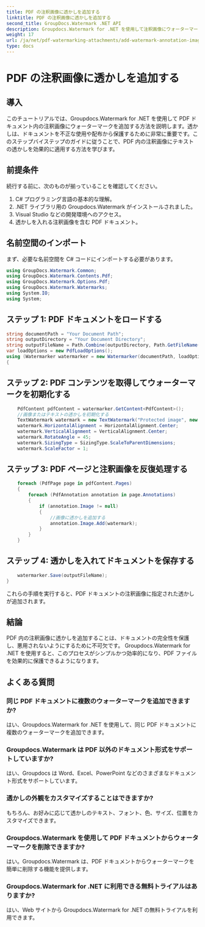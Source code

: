 ```yaml
---
title: PDF の注釈画像に透かしを追加する
linktitle: PDF の注釈画像に透かしを追加する
second_title: GroupDocs.Watermark .NET API
description: Groupdocs.Watermark for .NET を使用して注釈画像にウォーターマークを追加し、PDF ドキュメントを保護する方法を学びます。
weight: 17
url: /ja/net/pdf-watermarking-attachments/add-watermark-annotation-images-pdf/
type: docs
---
```

# PDF の注釈画像に透かしを追加する

## 導入
このチュートリアルでは、Groupdocs.Watermark for .NET を使用して PDF ドキュメント内の注釈画像にウォーターマークを追加する方法を説明します。透かしは、ドキュメントを不正な使用や配布から保護するために非常に重要です。このステップバイステップのガイドに従うことで、PDF 内の注釈画像にテキストの透かしを効果的に適用する方法を学びます。
## 前提条件
続行する前に、次のものが揃っていることを確認してください。
1. C# プログラミング言語の基本的な理解。
2. .NET ライブラリ用の Groupdocs.Watermark がインストールされました。
3. Visual Studio などの開発環境へのアクセス。
4. 透かしを入れる注釈画像を含む PDF ドキュメント。

## 名前空間のインポート
まず、必要な名前空間を C# コードにインポートする必要があります。
```csharp
using GroupDocs.Watermark.Common;
using GroupDocs.Watermark.Contents.Pdf;
using GroupDocs.Watermark.Options.Pdf;
using GroupDocs.Watermark.Watermarks;
using System.IO;
using System;
```
## ステップ 1: PDF ドキュメントをロードする
```csharp
string documentPath = "Your Document Path";
string outputDirectory = "Your Document Directory";
string outputFileName = Path.Combine(outputDirectory, Path.GetFileName(documentPath));
var loadOptions = new PdfLoadOptions();
using (Watermarker watermarker = new Watermarker(documentPath, loadOptions))
{
```
## ステップ 2: PDF コンテンツを取得してウォーターマークを初期化する
```csharp
    PdfContent pdfContent = watermarker.GetContent<PdfContent>();
    //画像またはテキストの透かしを初期化する
    TextWatermark watermark = new TextWatermark("Protected image", new Font("Arial", 8));
    watermark.HorizontalAlignment = HorizontalAlignment.Center;
    watermark.VerticalAlignment = VerticalAlignment.Center;
    watermark.RotateAngle = 45;
    watermark.SizingType = SizingType.ScaleToParentDimensions;
    watermark.ScaleFactor = 1;
```
## ステップ 3: PDF ページと注釈画像を反復処理する
```csharp
    foreach (PdfPage page in pdfContent.Pages)
    {
        foreach (PdfAnnotation annotation in page.Annotations)
        {
            if (annotation.Image != null)
            {
                //画像に透かしを追加する
                annotation.Image.Add(watermark);
            }
        }
    }
```
## ステップ 4: 透かしを入れてドキュメントを保存する
```csharp
    watermarker.Save(outputFileName);
}
```
これらの手順を実行すると、PDF ドキュメントの注釈画像に指定された透かしが追加されます。

## 結論
PDF 内の注釈画像に透かしを追加することは、ドキュメントの完全性を保護し、悪用されないようにするために不可欠です。 Groupdocs.Watermark for .NET を使用すると、このプロセスがシンプルかつ効率的になり、PDF ファイルを効果的に保護できるようになります。
## よくある質問
### 同じ PDF ドキュメントに複数のウォーターマークを追加できますか?
はい、Groupdocs.Watermark for .NET を使用して、同じ PDF ドキュメントに複数のウォーターマークを追加できます。
### Groupdocs.Watermark は PDF 以外のドキュメント形式をサポートしていますか?
はい、Groupdocs は Word、Excel、PowerPoint などのさまざまなドキュメント形式をサポートしています。
### 透かしの外観をカスタマイズすることはできますか?
もちろん、お好みに応じて透かしのテキスト、フォント、色、サイズ、位置をカスタマイズできます。
### Groupdocs.Watermark を使用して PDF ドキュメントからウォーターマークを削除できますか?
はい。Groupdocs.Watermark は、PDF ドキュメントからウォーターマークを簡単に削除する機能を提供します。
### Groupdocs.Watermark for .NET に利用できる無料トライアルはありますか?
はい、Web サイトから Groupdocs.Watermark for .NET の無料トライアルを利用できます。